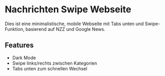 
# Nachrichten Swipe Webseite

Dies ist eine minimalistische, mobile Webseite mit Tabs unten und Swipe-Funktion, basierend auf NZZ und Google News.


## Features

- Dark Mode
- Swipe links/rechts zwischen Kategorien
- Tabs unten zum schnellen Wechsel


